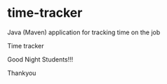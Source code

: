 # time-tracker
Java (Maven) application for tracking time on the job

Time tracker

Good Night Students!!!

Thankyou
